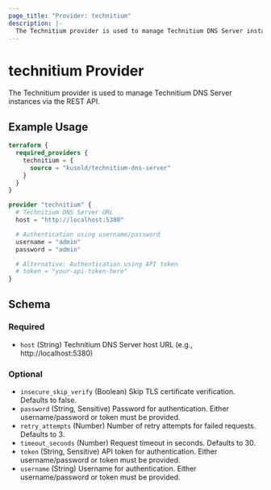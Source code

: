 ```yaml
---
page_title: "Provider: technitium"
description: |-
  The Technitium provider is used to manage Technitium DNS Server instances via the REST API.
---
```


# technitium Provider

The Technitium provider is used to manage Technitium DNS Server instances via the REST API.

## Example Usage

```terraform
terraform {
  required_providers {
    technitium = {
      source = "kusold/technitium-dns-server"
    }
  }
}

provider "technitium" {
  # Technitium DNS Server URL
  host = "http://localhost:5380"

  # Authentication using username/password
  username = "admin"
  password = "admin"

  # Alternative: Authentication using API token
  # token = "your-api-token-here"
}
```

<!-- schema generated by tfplugindocs -->
## Schema

### Required

- `host` (String) Technitium DNS Server host URL (e.g., http://localhost:5380)

### Optional

- `insecure_skip_verify` (Boolean) Skip TLS certificate verification. Defaults to false.
- `password` (String, Sensitive) Password for authentication. Either username/password or token must be provided.
- `retry_attempts` (Number) Number of retry attempts for failed requests. Defaults to 3.
- `timeout_seconds` (Number) Request timeout in seconds. Defaults to 30.
- `token` (String, Sensitive) API token for authentication. Either username/password or token must be provided.
- `username` (String) Username for authentication. Either username/password or token must be provided.
